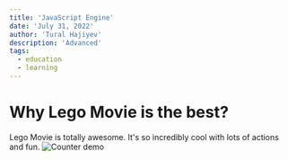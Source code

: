 ```yaml
---
title: 'JavaScript Engine'
date: 'July 31, 2022'
author: 'Tural Hajiyev'
description: 'Advanced'
tags:
  - education
  - learning
---
```

# Why Lego Movie is the best?

Lego Movie is totally awesome. It's so incredibly cool with lots of actions and fun.
![Counter demo](./javascript-engine/test.jpeg)
